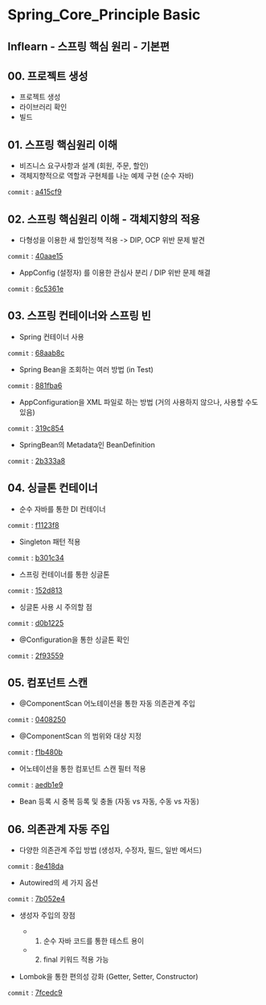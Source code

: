 # Spring_Core_Principle Basic
Inflearn - 스프링 핵심 원리 - 기본편
---  

## 00. 프로젝트 생성
- 프로젝트 생성
- 라이브러리 확인
- 빌드

## 01. 스프링 핵심원리 이해
- 비즈니스 요구사항과 설계 (회원, 주문, 할인)
- 객체지향적으로 역할과 구현체를 나눈 예제 구현 (순수 자바)

```commit``` : [a415cf9](https://github.com/meoldae/Spring_CorePrinciple_Basic/commit/a415cf9d8337088e3bd109db51e74af5db505c7f)  

## 02. 스프링 핵심원리 이해 - 객체지향의 적용
- 다형성을 이용한 새 할인정책 적용 -> DIP, OCP 위반 문제 발견

```commit``` : [40aae15](https://github.com/meoldae/Spring_CorePrinciple_Basic/commit/40aae15522b05b329d08d8ba7025eb143739080f)
- AppConfig (설정자) 를 이용한 관심사 분리 / DIP 위반 문제 해결 

```commit``` : [6c5361e](https://github.com/meoldae/Spring_CorePrinciple_Basic/commit/6c5361e2eedb074425b2fdc4f503aaffe24d4127)


## 03. 스프링 컨테이너와 스프링 빈
- Spring 컨테이너 사용

```commit``` : [68aab8c](https://github.com/meoldae/Spring_CorePrinciple_Basic/commit/68aab8ccad5381c2edaae0a29b0515880078f66d)
- Spring Bean을 조회하는 여러 방법 (in Test)

```commit``` : [881fba6](https://github.com/meoldae/Spring_CorePrinciple_Basic/commit/881fba659debe288fb82d0cf12753e21f29f7ee2)
- AppConfiguration을 XML 파일로 하는 방법 (거의 사용하지 않으나, 사용할 수도 있음)

```commit``` : [319c854](https://github.com/meoldae/Spring_CorePrinciple_Basic/commit/319c8543f7880284548f1816bf3987e782bb47d4)
- SpringBean의 Metadata인 BeanDefinition

```commit``` : [2b333a8](https://github.com/meoldae/Spring_CorePrinciple_Basic/commit/2bee3a8192043797da7ccc08aa1d88d2575874f2)

## 04. 싱글톤 컨테이너
- 순수 자바를 통한 DI 컨테이너

```commit``` : [f1123f8](https://github.com/meoldae/Spring_CorePrinciple_Basic/commit/f1123f89853666795c849f4a8f46d352631799cf)
- Singleton 패턴 적용

```commit``` : [b301c34](https://github.com/meoldae/Spring_CorePrinciple_Basic/commit/b301c346d2868bef8183ad2255e3357879d50edd)
- 스프링 컨테이너를 통한 싱글톤

```commit``` : [152d813](https://github.com/meoldae/Spring_CorePrinciple_Basic/commit/152d813dd1ad8f12b63c1f8dc35ad57182b7e377)
- 싱글톤 사용 시 주의할 점

```commit``` : [d0b1225](https://github.com/meoldae/Spring_CorePrinciple_Basic/commit/d0b122591cc050c0c2ee5dc68b649a5acb6ebf3c)
- @Configuration을 통한 싱글톤 확인

```commit``` : [2f93559](https://github.com/meoldae/Spring_CorePrinciple_Basic/commit/2f9355958c14f333caec05b330a1af1505409bb9)

## 05. 컴포넌트 스캔
- @ComponentScan 어노테이션을 통한 자동 의존관계 주입

```commit``` : [0408250](https://github.com/meoldae/Spring_CorePrinciple_Basic/commit/0408258b037e6815c2da21bfcfab36d0f90ed232)
- @ComponentScan 의 범위와 대상 지정 

```commit``` : [f1b480b](https://github.com/meoldae/Spring_CorePrinciple_Basic/commit/f1b480beae643a99982b821e36d94b69719f29d9)
- 어노테이션을 통한 컴포넌트 스캔 필터 적용

```commit``` : [aedb1e9](https://github.com/meoldae/Spring_CorePrinciple_Basic/commit/aedb1e9c0cca97b7b9b560b00b77fbafd4510e41)

- Bean 등록 시 중복 등록 및 충돌 (자동 vs 자동, 수동 vs 자동)

## 06. 의존관계 자동 주입
- 다양한 의존관계 주입 방법 (생성자, 수정자, 필드, 일반 메서드)

```commit``` : [8e418da](https://github.com/meoldae/Spring_CorePrinciple_Basic/commit/8e418da8f49d87226adb36cdf68620736f9c35ef)
- Autowired의 세 가지 옵션 

```commit``` : [7b052e4](https://github.com/meoldae/Spring_CorePrinciple_Basic/commit/7b052e48202de6894851a8fed000371aa068a62f)
- 생성자 주입의 장점 
  - 1. 순수 자바 코드를 통한 테스트 용이
  - 2. final 키워드 적용 가능
  
- Lombok을 통한 편의성 강화 (Getter, Setter, Constructor)

```commit``` : [7fcedc9](https://github.com/meoldae/Spring_CorePrinciple_Basic/commit/7fcedc9383df73c4087f46520bcda56a7bdedc42)


